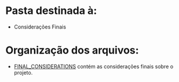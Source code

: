 # Pasta destinada à:
 - Considerações Finais

# Organização dos arquivos:
   - [FINAL_CONSIDERATIONS](./FINAL_CONSIDERATIONS.md) contém as considerações finais sobre o projeto.
